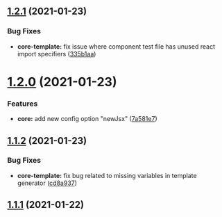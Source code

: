 ## [1.2.1](https://github.com/Cristians953/react-codegen-cli/compare/v1.2.0...v1.2.1) (2021-01-23)


### Bug Fixes

* **core-template:** fix issue where component test file has unused react import specifiers ([335b1aa](https://github.com/Cristians953/react-codegen-cli/commit/335b1aa839505865e12bd4a79d9519c11d37f62b))

# [1.2.0](https://github.com/Cristians953/react-codegen-cli/compare/v1.1.2...v1.2.0) (2021-01-23)


### Features

* **core:** add new config option "newJsx" ([7a581e7](https://github.com/Cristians953/react-codegen-cli/commit/7a581e79e674565ad10d94392610c3a65b70dcd1))

## [1.1.2](https://github.com/Cristians953/react-codegen-cli/compare/v1.1.1...v1.1.2) (2021-01-23)


### Bug Fixes

* **core-template:** fix bug related to missing variables in template generator ([cd8a937](https://github.com/Cristians953/react-codegen-cli/commit/cd8a93792acb1f5b3724008be1fe7ca20323ab3b))

## [1.1.1](https://github.com/Cristians953/react-codegen-cli/compare/v1.1.0...v1.1.1) (2021-01-22)
